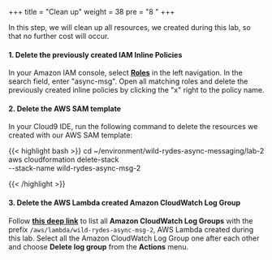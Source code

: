 +++
title = "Clean up"
weight = 38
pre = "8 "
+++

In this step, we will clean up all resources, we created during this lab, so that no further cost will occur.

#### 1. Delete the previously created IAM Inline Policies

In your Amazon IAM console, select **[Roles](https://console.aws.amazon.com/iamv2/home#/roles)** in the left navigation. In the search field, enter "async-msg". Open all matching roles and delete the previously created inline policies by clicking the "x" right to the policy name.

#### 2. Delete the AWS SAM template

In your Cloud9 IDE, run the following command to delete the resources we created with our AWS SAM template:

{{< highlight bash >}}
cd ~/environment/wild-rydes-async-messaging/lab-2
aws cloudformation delete-stack \
    --stack-name wild-rydes-async-msg-2

{{< /highlight >}}


#### 3. Delete the AWS Lambda created Amazon CloudWatch Log Group

Follow **[this deep link](https://console.aws.amazon.com/cloudwatch/home?#logs:prefix=/aws/lambda/wild-rydes-async-msg-2)** to list all **Amazon CloudWatch Log Groups** with the prefix `/aws/lambda/wild-rydes-async-msg-2`, AWS Lambda created during this lab. Select all the Amazon CloudWatch Log Group one after each other and choose **Delete log group** from the **Actions** menu.

